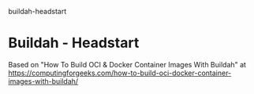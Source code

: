 buildah-headstart
# Buildah - Headstart

Based on "How To Build OCI & Docker Container Images With Buildah" at https://computingforgeeks.com/how-to-build-oci-docker-container-images-with-buildah/

